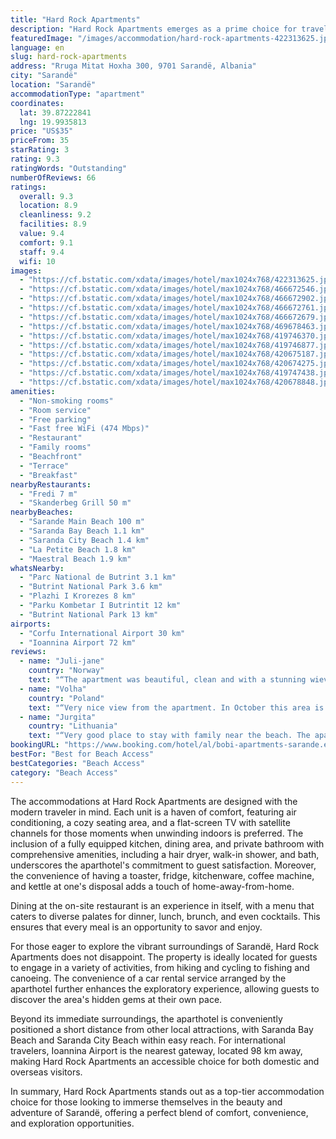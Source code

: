 ```yaml
---
title: "Hard Rock Apartments"
description: "Hard Rock Apartments emerges as a prime choice for travelers seeking a blend of comfort and adventure by the sea."
featuredImage: "/images/accommodation/hard-rock-apartments-422313625.jpg"
language: en
slug: hard-rock-apartments
address: "Rruga Mitat Hoxha 300, 9701 Sarandë, Albania"
city: "Sarandë"
location: "Sarandë"
accommodationType: "apartment"
coordinates:
  lat: 39.87222841
  lng: 19.9935813
price: "US$35"
priceFrom: 35
starRating: 3
rating: 9.3
ratingWords: "Outstanding"
numberOfReviews: 66
ratings:
  overall: 9.3
  location: 8.9
  cleanliness: 9.2
  facilities: 8.9
  value: 9.4
  comfort: 9.1
  staff: 9.4
  wifi: 10
images:
  - "https://cf.bstatic.com/xdata/images/hotel/max1024x768/422313625.jpg?k=07a6e2529707eab2c584695d82d2ccccf32f1c0305e8eaba312296dc39f7e504&o=&hp=1"
  - "https://cf.bstatic.com/xdata/images/hotel/max1024x768/466672546.jpg?k=772db35b6ec66e271a9ca8fc74e1739c6b8f7a3557284b05d245f850a113b1a1&o=&hp=1"
  - "https://cf.bstatic.com/xdata/images/hotel/max1024x768/466672902.jpg?k=b2fdb9771fe1d13e131a17230ed9240e2771f5e296bd11debd47ea6d3f9244a2&o=&hp=1"
  - "https://cf.bstatic.com/xdata/images/hotel/max1024x768/466672761.jpg?k=81d5a7f2d38358d2275db8b5eb1cf2f1ed349117113641c6db38940c82156b12&o=&hp=1"
  - "https://cf.bstatic.com/xdata/images/hotel/max1024x768/466672679.jpg?k=08f49fa5800a3caff3e951583196668ab852ba3ab844240f8cb4c623167d18c5&o=&hp=1"
  - "https://cf.bstatic.com/xdata/images/hotel/max1024x768/469678463.jpg?k=5589d2e38acc8fd79944ca9756790f172bfe9d3e403520652c25130871770195&o=&hp=1"
  - "https://cf.bstatic.com/xdata/images/hotel/max1024x768/419746370.jpg?k=427e9ab5f9a593656af58e4edf098196b9ec6c0047f7f130a8efd115c4bcd32f&o=&hp=1"
  - "https://cf.bstatic.com/xdata/images/hotel/max1024x768/419746877.jpg?k=0495a9fa04b4d0ed025c80fe89c904ed43c9e19165b048d44f38450968e9a044&o=&hp=1"
  - "https://cf.bstatic.com/xdata/images/hotel/max1024x768/420675187.jpg?k=21640ad3624d63cd9c2a763bd764e5798969b40310905b7bd53a6a2440b24351&o=&hp=1"
  - "https://cf.bstatic.com/xdata/images/hotel/max1024x768/420674275.jpg?k=a8e626127300252dc51727f922036c256803f0463865cbb3725d3753732d5cb9&o=&hp=1"
  - "https://cf.bstatic.com/xdata/images/hotel/max1024x768/419747438.jpg?k=369eb6ee83186b64b3292a899d12e2a183389c0c998dff38e0d68980f54b28a5&o=&hp=1"
  - "https://cf.bstatic.com/xdata/images/hotel/max1024x768/420678848.jpg?k=de475b512fc3f9054cd601627a3c480db7226981ad1da074a4660d2053d2c072&o=&hp=1"
amenities:
  - "Non-smoking rooms"
  - "Room service"
  - "Free parking"
  - "Fast free WiFi (474 Mbps)"
  - "Restaurant"
  - "Family rooms"
  - "Beachfront"
  - "Terrace"
  - "Breakfast"
nearbyRestaurants:
  - "Fredi 7 m"
  - "Skanderbeg Grill 50 m"
nearbyBeaches:
  - "Sarande Main Beach 100 m"
  - "Saranda Bay Beach 1.1 km"
  - "Saranda City Beach 1.4 km"
  - "La Petite Beach 1.8 km"
  - "Maestral Beach 1.9 km"
whatsNearby:
  - "Parc National de Butrint 3.1 km"
  - "Butrint National Park 3.6 km"
  - "Plazhi I Krorezes 8 km"
  - "Parku Kombetar I Butrintit 12 km"
  - "Butrint National Park 13 km"
airports:
  - "Corfu International Airport 30 km"
  - "Ioannina Airport 72 km"
reviews:
  - name: "Juli-jane"
    country: "Norway"
    text: "“The apartment was beautiful, clean and with a stunning wiev. Decent size balcony. The place has a semi functional kitchen and a washing machine for clothes. Loved this place.”"
  - name: "Volha"
    country: "Poland"
    text: "“Very nice view from the apartment. In October this area is very quite but there are still few places open. Very fast access to the beach. Walkable distance to the centre. Very comfortable bed and generally very clean. Great big balcony overlooking...”"
  - name: "Jurgita"
    country: "Lithuania"
    text: "“Very good place to stay with family near the beach. The apartment was clean and comfortable, the hosts was helpful.”"
bookingURL: "https://www.booking.com/hotel/al/bobi-apartments-sarande.en-gb.html?aid=8035640"
bestFor: "Best for Beach Access"
bestCategories: "Beach Access"
category: "Beach Access"
---
```


The accommodations at Hard Rock Apartments are designed with the modern traveler in mind. Each unit is a haven of comfort, featuring air conditioning, a cozy seating area, and a flat-screen TV with satellite channels for those moments when unwinding indoors is preferred. The inclusion of a fully equipped kitchen, dining area, and private bathroom with comprehensive amenities, including a hair dryer, walk-in shower, and bath, underscores the aparthotel's commitment to guest satisfaction. Moreover, the convenience of having a toaster, fridge, kitchenware, coffee machine, and kettle at one's disposal adds a touch of home-away-from-home.

Dining at the on-site restaurant is an experience in itself, with a menu that caters to diverse palates for dinner, lunch, brunch, and even cocktails. This ensures that every meal is an opportunity to savor and enjoy.

For those eager to explore the vibrant surroundings of Sarandë, Hard Rock Apartments does not disappoint. The property is ideally located for guests to engage in a variety of activities, from hiking and cycling to fishing and canoeing. The convenience of a car rental service arranged by the aparthotel further enhances the exploratory experience, allowing guests to discover the area's hidden gems at their own pace.

Beyond its immediate surroundings, the aparthotel is conveniently positioned a short distance from other local attractions, with Saranda Bay Beach and Saranda City Beach within easy reach. For international travelers, Ioannina Airport is the nearest gateway, located 98 km away, making Hard Rock Apartments an accessible choice for both domestic and overseas visitors.

In summary, Hard Rock Apartments stands out as a top-tier accommodation choice for those looking to immerse themselves in the beauty and adventure of Sarandë, offering a perfect blend of comfort, convenience, and exploration opportunities.